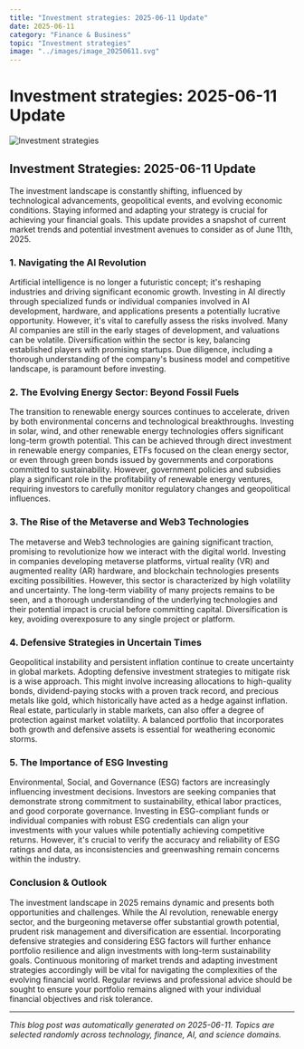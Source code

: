 ```yaml
---
title: "Investment strategies: 2025-06-11 Update"
date: 2025-06-11
category: "Finance & Business"
topic: "Investment strategies"
image: "../images/image_20250611.svg"
---
```


# Investment strategies: 2025-06-11 Update

![Investment strategies](../images/image_20250611.svg)

## Investment Strategies: 2025-06-11 Update

The investment landscape is constantly shifting, influenced by technological advancements, geopolitical events, and evolving economic conditions.  Staying informed and adapting your strategy is crucial for achieving your financial goals. This update provides a snapshot of current market trends and potential investment avenues to consider as of June 11th, 2025.


### 1. Navigating the AI Revolution

Artificial intelligence is no longer a futuristic concept; it's reshaping industries and driving significant economic growth.  Investing in AI directly through specialized funds or individual companies involved in AI development, hardware, and applications presents a potentially lucrative opportunity. However, it's vital to carefully assess the risks involved.  Many AI companies are still in the early stages of development, and valuations can be volatile. Diversification within the sector is key, balancing established players with promising startups.  Due diligence, including a thorough understanding of the company's business model and competitive landscape, is paramount before investing.


### 2.  The Evolving Energy Sector: Beyond Fossil Fuels

The transition to renewable energy sources continues to accelerate, driven by both environmental concerns and technological breakthroughs.  Investing in solar, wind, and other renewable energy technologies offers significant long-term growth potential.  This can be achieved through direct investment in renewable energy companies, ETFs focused on the clean energy sector, or even through green bonds issued by governments and corporations committed to sustainability.  However, government policies and subsidies play a significant role in the profitability of renewable energy ventures, requiring investors to carefully monitor regulatory changes and geopolitical influences.


### 3.  The Rise of the Metaverse and Web3 Technologies

The metaverse and Web3 technologies are gaining significant traction, promising to revolutionize how we interact with the digital world.  Investing in companies developing metaverse platforms, virtual reality (VR) and augmented reality (AR) hardware, and blockchain technologies presents exciting possibilities.  However, this sector is characterized by high volatility and uncertainty.  The long-term viability of many projects remains to be seen, and a thorough understanding of the underlying technologies and their potential impact is crucial before committing capital.  Diversification is key, avoiding overexposure to any single project or platform.


### 4.  Defensive Strategies in Uncertain Times

Geopolitical instability and persistent inflation continue to create uncertainty in global markets.  Adopting defensive investment strategies to mitigate risk is a wise approach.  This might involve increasing allocations to high-quality bonds, dividend-paying stocks with a proven track record, and precious metals like gold, which historically have acted as a hedge against inflation.  Real estate, particularly in stable markets, can also offer a degree of protection against market volatility.  A balanced portfolio that incorporates both growth and defensive assets is essential for weathering economic storms.


### 5.  The Importance of ESG Investing

Environmental, Social, and Governance (ESG) factors are increasingly influencing investment decisions.  Investors are seeking companies that demonstrate strong commitment to sustainability, ethical labor practices, and good corporate governance.  Investing in ESG-compliant funds or individual companies with robust ESG credentials can align your investments with your values while potentially achieving competitive returns.  However, it's crucial to verify the accuracy and reliability of ESG ratings and data, as inconsistencies and greenwashing remain concerns within the industry.


### Conclusion & Outlook

The investment landscape in 2025 remains dynamic and presents both opportunities and challenges.  While the AI revolution, renewable energy sector, and the burgeoning metaverse offer substantial growth potential, prudent risk management and diversification are essential.  Incorporating defensive strategies and considering ESG factors will further enhance portfolio resilience and align investments with long-term sustainability goals. Continuous monitoring of market trends and adapting investment strategies accordingly will be vital for navigating the complexities of the evolving financial world.  Regular reviews and professional advice should be sought to ensure your portfolio remains aligned with your individual financial objectives and risk tolerance.


---
*This blog post was automatically generated on 2025-06-11. Topics are selected randomly across technology, finance, AI, and science domains.*
